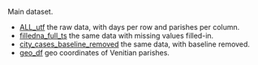 Main dataset.

* [ALL_utf](ALL_utf.csv) the raw data, with days per row and parishes per column.
* [filledna_full_ts](filledna_full_ts.csv) the same data with missing values filled-in.
* [city_cases_baseline_removed](city_cases_baseline_removed.csv) the same data, with baseline removed.
* [geo_df](geo_df.csv) geo coordinates of Venitian parishes.
